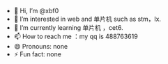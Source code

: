 - 👋 Hi, I’m @xbf0
- 👀 I’m interested in web and 单片机 such as stm，lx.
- 🌱 I’m currently learning 单片机 ，cet6.
- 📫 How to reach me ：my qq is 488763619
- 😄 Pronouns: none
- ⚡ Fun fact: none

<!---
xbf0/xbf0 is a ✨ special ✨ repository because its `README.md` (this file) appears on your GitHub profile.
You can click the Preview link to take a look at your changes.
--->
